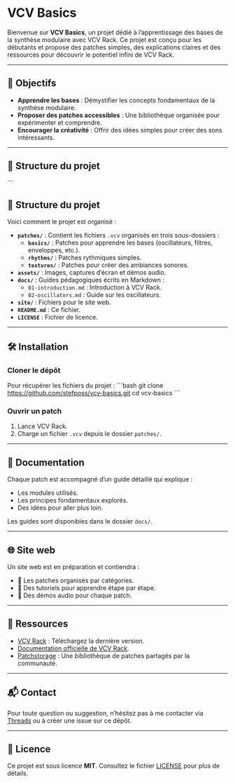 # VCV Basics

Bienvenue sur **VCV Basics**, un projet dédié à l’apprentissage des bases de la synthèse modulaire avec VCV Rack. Ce projet est conçu pour les débutants et propose des patches simples, des explications claires et des ressources pour découvrir le potentiel infini de VCV Rack.

---

## 🌟 Objectifs

- **Apprendre les bases** : Démystifier les concepts fondamentaux de la synthèse modulaire.
- **Proposer des patches accessibles** : Une bibliothèque organisée pour expérimenter et comprendre.
- **Encourager la créativité** : Offrir des idées simples pour créer des sons intéressants.

---

## 📂 Structure du projet

\```
## 📂 Structure du projet

Voici comment le projet est organisé :

- **`patches/`** : Contient les fichiers `.vcv` organisés en trois sous-dossiers :
  - **`basics/`** : Patches pour apprendre les bases (oscillateurs, filtres, enveloppes, etc.).
  - **`rhythms/`** : Patches rythmiques simples.
  - **`textures/`** : Patches pour créer des ambiances sonores.
- **`assets/`** : Images, captures d’écran et démos audio.
- **`docs/`** : Guides pédagogiques écrits en Markdown :
  - `01-introduction.md` : Introduction à VCV Rack.
  - `02-oscillators.md` : Guide sur les oscillateurs.
- **`site/`** : Fichiers pour le site web.
- **`README.md`** : Ce fichier.
- **`LICENSE`** : Fichier de licence.

---

## 🛠️ Installation

### Cloner le dépôt
Pour récupérer les fichiers du projet :
\```bash
git clone https://github.com/stefposs/vcv-basics.git
cd vcv-basics
\```

### Ouvrir un patch
1. Lance VCV Rack.
2. Charge un fichier `.vcv` depuis le dossier `patches/`.

---

## 📖 Documentation

Chaque patch est accompagné d’un guide détaillé qui explique :
- Les modules utilisés.
- Les principes fondamentaux explorés.
- Des idées pour aller plus loin.

Les guides sont disponibles dans le dossier `docs/`.

---

## 🌐 Site web

Un site web est en préparation et contiendra :
- 📂 Les patches organisés par catégories.
- 📜 Des tutoriels pour apprendre étape par étape.
- 🎵 Des démos audio pour chaque patch.

---

## 🔗 Ressources

- [VCV Rack](https://vcvrack.com/) : Téléchargez la dernière version.
- [Documentation officielle de VCV Rack](https://vcvrack.com/manual).
- [Patchstorage](https://patchstorage.com/) : Une bibliothèque de patches partagés par la communauté.

---

## 📬 Contact

Pour toute question ou suggestion, n’hésitez pas à me contacter via [Threads](https://www.threads.net/@lepossam) ou à créer une issue sur ce dépôt.

---

## 📜 Licence

Ce projet est sous licence **MIT**. Consultez le fichier [LICENSE](LICENSE) pour plus de détails.